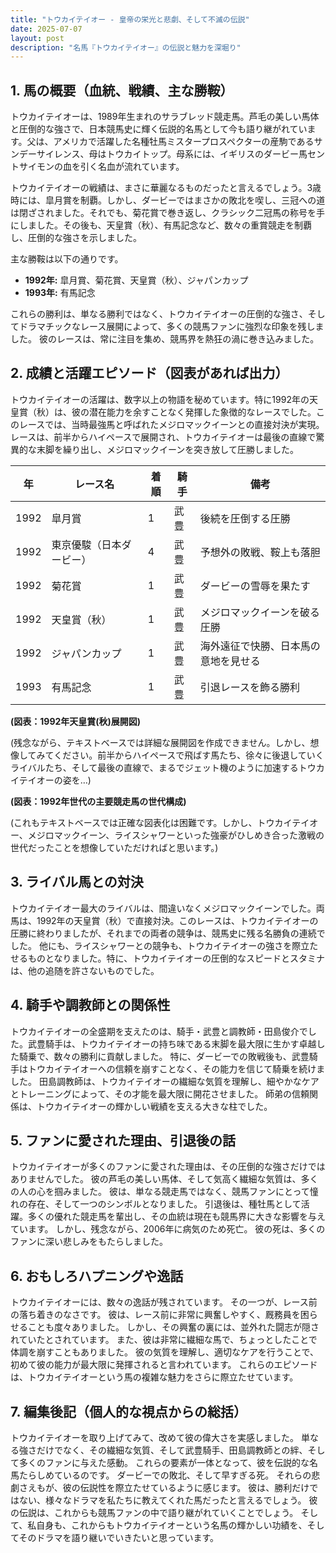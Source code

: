 ```yaml
---
title: "トウカイテイオー - 皇帝の栄光と悲劇、そして不滅の伝説"
date: 2025-07-07
layout: post
description: "名馬『トウカイテイオー』の伝説と魅力を深堀り"
---
```


## 1. 馬の概要（血統、戦績、主な勝鞍）

トウカイテイオーは、1989年生まれのサラブレッド競走馬。芦毛の美しい馬体と圧倒的な強さで、日本競馬史に輝く伝説的名馬として今も語り継がれています。父は、アメリカで活躍した名種牡馬ミスタープロスペクターの産駒であるサンデーサイレンス、母はトウカイトップ。母系には、イギリスのダービー馬セントサイモンの血を引く名血が流れています。

トウカイテイオーの戦績は、まさに華麗なるものだったと言えるでしょう。3歳時には、皐月賞を制覇。しかし、ダービーではまさかの敗北を喫し、三冠への道は閉ざされました。それでも、菊花賞で巻き返し、クラシック二冠馬の称号を手にしました。その後も、天皇賞（秋）、有馬記念など、数々の重賞競走を制覇し、圧倒的な強さを示しました。

主な勝鞍は以下の通りです。

* **1992年:** 皐月賞、菊花賞、天皇賞（秋）、ジャパンカップ
* **1993年:** 有馬記念

これらの勝利は、単なる勝利ではなく、トウカイテイオーの圧倒的な強さ、そしてドラマチックなレース展開によって、多くの競馬ファンに強烈な印象を残しました。  彼のレースは、常に注目を集め、競馬界を熱狂の渦に巻き込みました。


## 2. 成績と活躍エピソード（図表があれば出力）

トウカイテイオーの活躍は、数字以上の物語を秘めています。特に1992年の天皇賞（秋）は、彼の潜在能力を余すことなく発揮した象徴的なレースでした。このレースでは、当時最強馬と呼ばれたメジロマックイーンとの直接対決が実現。レースは、前半からハイペースで展開され、トウカイテイオーは最後の直線で驚異的な末脚を繰り出し、メジロマックイーンを突き放して圧勝しました。

| 年 | レース名          | 着順 | 騎手       | 備考                                  |
|---|-----------------|-----|-------------|---------------------------------------|
| 1992 | 皐月賞            | 1   | 武豊       | 後続を圧倒する圧勝                     |
| 1992 | 東京優駿（日本ダービー）| 4   | 武豊       | 予想外の敗戦、鞍上も落胆              |
| 1992 | 菊花賞            | 1   | 武豊       | ダービーの雪辱を果たす                     |
| 1992 | 天皇賞（秋）      | 1   | 武豊       | メジロマックイーンを破る圧勝             |
| 1992 | ジャパンカップ      | 1   | 武豊       | 海外遠征で快勝、日本馬の意地を見せる     |
| 1993 | 有馬記念          | 1   | 武豊       | 引退レースを飾る勝利                   |


**(図表：1992年天皇賞(秋)展開図)**

(残念ながら、テキストベースでは詳細な展開図を作成できません。しかし、想像してみてください。前半からハイペースで飛ばす馬たち、徐々に後退していくライバルたち、そして最後の直線で、まるでジェット機のように加速するトウカイテイオーの姿を…)


**(図表：1992年世代の主要競走馬の世代構成)**

(これもテキストベースでは正確な図表化は困難です。しかし、トウカイテイオー、メジロマックイーン、ライスシャワーといった強豪がひしめき合った激戦の世代だったことを想像していただければと思います。)


## 3. ライバル馬との対決

トウカイテイオー最大のライバルは、間違いなくメジロマックイーンでした。両馬は、1992年の天皇賞（秋）で直接対決。このレースは、トウカイテイオーの圧勝に終わりましたが、それまでの両者の競争は、競馬史に残る名勝負の連続でした。  他にも、ライスシャワーとの競争も、トウカイテイオーの強さを際立たせるものとなりました。特に、トウカイテイオーの圧倒的なスピードとスタミナは、他の追随を許さないものでした。


## 4. 騎手や調教師との関係性

トウカイテイオーの全盛期を支えたのは、騎手・武豊と調教師・田島俊介でした。武豊騎手は、トウカイテイオーの持ち味である末脚を最大限に生かす卓越した騎乗で、数々の勝利に貢献しました。  特に、ダービーでの敗戦後も、武豊騎手はトウカイテイオーへの信頼を崩すことなく、その能力を信じて騎乗を続けました。  田島調教師は、トウカイテイオーの繊細な気質を理解し、細やかなケアとトレーニングによって、その才能を最大限に開花させました。  師弟の信頼関係は、トウカイテイオーの輝かしい戦績を支える大きな柱でした。


## 5. ファンに愛された理由、引退後の話

トウカイテイオーが多くのファンに愛された理由は、その圧倒的な強さだけではありませんでした。  彼の芦毛の美しい馬体、そして気高く繊細な気質は、多くの人の心を掴みました。  彼は、単なる競走馬ではなく、競馬ファンにとって憧れの存在、そして一つのシンボルとなりました。  引退後は、種牡馬として活躍。多くの優れた競走馬を輩出し、その血統は現在も競馬界に大きな影響を与えています。  しかし、残念ながら、2006年に病気のため死亡。  彼の死は、多くのファンに深い悲しみをもたらしました。


## 6. おもしろハプニングや逸話

トウカイテイオーには、数々の逸話が残されています。  その一つが、レース前の落ち着きのなさです。  彼は、レース前に非常に興奮しやすく、厩務員を困らせることも度々ありました。  しかし、その興奮の裏には、並外れた闘志が隠されていたとされています。  また、彼は非常に繊細な馬で、ちょっとしたことで体調を崩すこともありました。  彼の気質を理解し、適切なケアを行うことで、初めて彼の能力が最大限に発揮されると言われています。  これらのエピソードは、トウカイテイオーという馬の複雑な魅力をさらに際立たせています。


## 7. 編集後記（個人的な視点からの総括）

トウカイテイオーを取り上げてみて、改めて彼の偉大さを実感しました。  単なる強さだけでなく、その繊細な気質、そして武豊騎手、田島調教師との絆、そして多くのファンに与えた感動。  これらの要素が一体となって、彼を伝説的な名馬たらしめているのです。  ダービーでの敗北、そして早すぎる死。  それらの悲劇さえもが、彼の伝説性を際立たせているように感じます。  彼は、勝利だけではない、様々なドラマを私たちに教えてくれた馬だったと言えるでしょう。  彼の伝説は、これからも競馬ファンの中で語り継がれていくことでしょう。  そして、私自身も、これからもトウカイテイオーという名馬の輝かしい功績を、そしてそのドラマを語り継いでいきたいと思っています。
